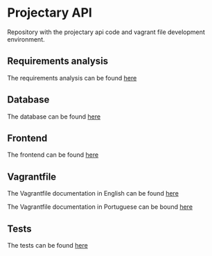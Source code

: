 Projectary API
==============
Repository with the projectary api code and vagrant file development environment.

## Requirements analysis
The requirements analysis can be found [here](https://github.com/iptomar/projectary-as)

## Database
The database can be found [here](https://github.com/iptomar/projectary-bd)

## Frontend
The frontend can be found [here](https://github.com/iptomar/projectary-frontend)

## Vagrantfile
The Vagrantfile documentation in English can be found [here](https://github.com/iptomar/projectary-api/wiki/Vagrant-EN)

The Vagrantfile documentation in Portuguese can be bound [here](https://github.com/iptomar/projectary-api/wiki/Vagrant-PT)

## Tests
The tests can be found [here](https://github.com/iptomar/projectary-tests)

